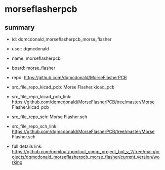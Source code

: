 # morseflasherpcb
 
## summary 
* id: dqmcdonald_morseflasherpcb_morse_flasher
* user: dqmcdonald
* name: morseflasherpcb
* board: morse_flasher
* repo: https://github.com/dqmcdonald/MorseFlasherPCB
* src_file_repo_kicad_pcb: Morse Flasher.kicad_pcb
* src_file_repo_kicad_pcb_link: https://github.com/dqmcdonald/MorseFlasherPCB/tree/master/Morse Flasher.kicad_pcb


* src_file_repo_sch: Morse Flasher.sch
* src_file_repo_sch_link: https://github.com/dqmcdonald/MorseFlasherPCB/tree/master/Morse Flasher.sch
* full details link: https://github.com/oomlout/oomlout_oomp_project_bot_v_2/tree/main/projects/dqmcdonald_morseflasherpcb_morse_flasher/current_version/working  







